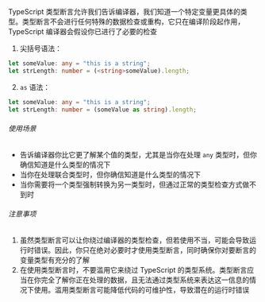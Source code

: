 TypeScript 类型断言允许我们告诉编译器，我们知道一个特定变量更具体的类型。类型断言不会进行任何特殊的数据检查或重构，它只在编译阶段起作用，TypeScript 编译器会假设你已进行了必要的检查

1. 尖括号语法：

```TypeScript
let someValue: any = "this is a string";
let strLength: number = (<string>someValue).length;
```

2. `as` 语法：

```TypeScript
let someValue: any = "this is a string";
let strLength: number = (someValue as string).length;
```

###### 使用场景

- 告诉编译器你比它更了解某个值的类型，尤其是当你在处理 `any` 类型时，但你确信知道是什么类型的情况下
- 当你在处理联合类型时，但你确信知道是什么类型的情况下
- 当你需要将一个类型强制转换为另一类型时，但通过正常的类型检查方式做不到时

###### 注意事项

1. 虽然类型断言可以让你绕过编译器的类型检查，但若使用不当，可能会导致运行时错误。因此，你只在绝对必要时才使用类型断言，同时确保你对要断言的变量类型有充分的了解
2. 在使用类型断言时，不要滥用它来绕过 TypeScript 的类型系统。类型断言应当在你完全了解你正在处理的数据，且无法通过类型系统来表达这一信息的情况下使用。滥用类型断言可能降低代码的可维护性，导致潜在的运行时错误

